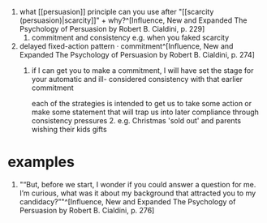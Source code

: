 1. what [[persuasion]] principle can you use after "[[scarcity (persuasion)|scarcity]]" + why?^[Influence, New and Expanded The Psychology of Persuasion by Robert B. Cialdini, p. 229]
	1. commitment and consistency e.g. when you faked scarcity
2. delayed fixed-action pattern · commitment^[Influence, New and Expanded The Psychology of Persuasion by Robert B. Cialdini, p. 274]
	1. if I can get you to make a commitment, I will have set the stage for your automatic and ill- considered consistency with that earlier commitment
	   
	   each of the strategies is intended to get us to take some action or make some statement that will trap us into later compliance through consistency pressures
	   2. e.g. Christmas 'sold out' and parents wishing their kids gifts

# examples
1. "“But, before we start, I wonder if you could answer a question for me. I’m curious, what was it about my background that attracted you to my candidacy?”"^[Influence, New and Expanded The Psychology of Persuasion by Robert B. Cialdini, p. 276]